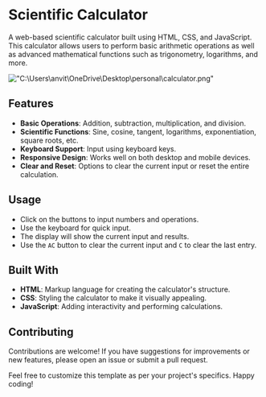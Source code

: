 # Scientific Calculator

A web-based scientific calculator built using HTML, CSS, and JavaScript. This calculator allows users to perform basic arithmetic operations as well as advanced mathematical functions such as trigonometry, logarithms, and more.

!["C:\Users\anvit\OneDrive\Desktop\personal\calculator.png"]("C:\Users\anvit\OneDrive\Desktop\personal\calculator.png")

## Features

- **Basic Operations**: Addition, subtraction, multiplication, and division.
- **Scientific Functions**: Sine, cosine, tangent, logarithms, exponentiation, square roots, etc.
- **Keyboard Support**: Input using keyboard keys.
- **Responsive Design**: Works well on both desktop and mobile devices.
- **Clear and Reset**: Options to clear the current input or reset the entire calculation.



## Usage

- Click on the buttons to input numbers and operations.
- Use the keyboard for quick input.
- The display will show the current input and results.
- Use the `AC` button to clear the current input and `C` to clear the last entry.

## Built With

- **HTML**: Markup language for creating the calculator's structure.
- **CSS**: Styling the calculator to make it visually appealing.
- **JavaScript**: Adding interactivity and performing calculations.

## Contributing

Contributions are welcome! If you have suggestions for improvements or new features, please open an issue or submit a pull request.

Feel free to customize this template as per your project's specifics. Happy coding!
